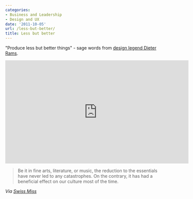 ```yaml
---
categories:
- Business and Leadership
- Design and UX
date: '2011-10-05'
url: /less-but-better/
title: Less but better
---
```


"Produce less but better things" - sage words from <a href="http://vimeo.com/19125863">design legend Dieter Rams</a>.

<iframe class="alignc" src="https://player.vimeo.com/video/19125863" width="580" height="326" frameborder="0"></iframe>

<blockquote>Be it in fine arts, literature, or music, the reduction to the essentials have never led to any catastrophes. On the contrary, it has had a beneficial effect on our culture most of the time.</blockquote>

<em>Via <a href="http://www.swiss-miss.com/2011/09/cube-dieter-rams.html">Swiss Miss</a></em>